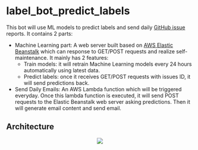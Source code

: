 # label_bot_predict_labels
This bot will use ML models to predict labels and send daily [GitHub issue](https://github.com/apache/incubator-mxnet/issues) reports.
It contains 2 parts:
* Machine Learning part:
  A web server built based on [AWS Elastic Beanstalk](https://aws.amazon.com/elasticbeanstalk/) which can response to GET/POST requests and realize self-maintenance. It mainly has 2 features:
  * Train models: it will retrain Machine Learning models every 24 hours automatically using latest data.
  * Predict labels: once it receives GET/POST requests with issues ID, it will send predictions back.
* Send Daily Emails: 
  An AWS Lambda function which will be triggered everyday. 
  Once this lambda function is executed, it will send POST requests to the Elastic Beanstalk web server asking predictions. 
  Then it will generate email content and send email.

## Architecture
 <div align="center">
        <img src="https://s3-us-west-2.amazonaws.com/email-boy-images/Email+bot+-+Page+1+(1).png" ><br>
 </div>
